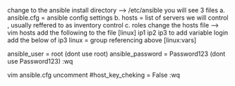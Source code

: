 change to the ansible install directory 
--> /etc/ansible 
you will see 3 files
a. ansible.cfg = ansible config settings
b. hosts = list of servers we will control , usually reffered to as inventory control
c. roles
change the hosts file
--> vim hosts
add the following to the file
[linux]
ip1
ip2
ip3
to add variable login add the below of ip3
linux = group referencing above
[linux:vars]

ansible_user = root (dont use root)
ansible_password = Password123 (dont use Password123)
:wq

vim ansible.cfg
uncomment #host_key_cheking = False
:wq

